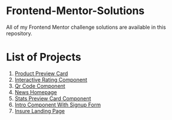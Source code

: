 # Frontend-Mentor-Solutions
All of my Frontend Mentor challenge solutions are available in this repository.
<br>
# List of Projects
<ol>
  <li>
    <a href="https://github.com/2578344/Frontend-Mentor-Solutions/tree/main/1.Product_Preview_Card/product-preview-card-component-main" target="_self"> Product Preview Card </a>
  </li>
  <li>
    <a href="https://github.com/2578344/Frontend-Mentor-Solutions/tree/main/2.Interactive_Rating_Component/interactive-rating-component-main" target="_self"> Interactive Rating Component </a>
  </li>  
  <li>
    <a href="https://github.com/2578344/Frontend-Mentor-Solutions/tree/main/3.Qr-Code-Component/qr-code-component-main" target="_self"> Qr Code Component </a>
  </li>
  <li>
    <a href="https://github.com/2578344/Frontend-Mentor-Solutions/tree/main/4.News-Homepage/news-homepage-main" target="_self"> News Homepage </a>
  </li>
  <li>
    <a href="https://github.com/2578344/Frontend-Mentor-Solutions/tree/main/5.Stats-Preview-Card-Component/stats-preview-card-component-main" target="_self"> Stats Preview Card Component </a>
  </li>
  <li>
    <a href="https://github.com/2578344/Frontend-Mentor-Solutions/tree/main/6.Intro-Component-With-Signup-Form/intro-component-with-signup-form-master" target="_self"> Intro Component With Signup Form </a>
  </li>
  <li>
    <a href="https://github.com/2578344/Frontend-Mentor-Solutions/tree/main/7.Insure-Landing-Page/insure-landing-page-master" target="_self"> Insure Landing Page </a>
  </li>
</ol>
